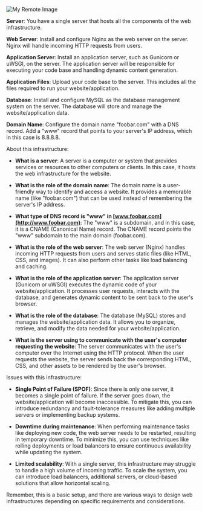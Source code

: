 ![My Remote Image](https://imgur.com/E0NGm5T)


**Server**: You have a single server that hosts all the components of the web infrastructure.

**Web Server**: Install and configure Nginx as the web server on the server. Nginx will handle incoming HTTP requests from users.

**Application Server**: Install an application server, such as Gunicorn or uWSGI, on the server. The application server will be responsible for executing your code base and handling dynamic content generation.

**Application Files**: Upload your code base to the server. This includes all the files required to run your website/application.

**Database**: Install and configure MySQL as the database management system on the server. The database will store and manage the website/application data.

**Domain Name**: Configure the domain name "foobar.com" with a DNS record. Add a "www" record that points to your server's IP address, which in this case is 8.8.8.8.

About this infrastructure:

-   **What is a server**: A server is a computer or system that provides services or resources to other computers or clients. In this case, it hosts the web infrastructure for the website.
    
-   **What is the role of the domain name**: The domain name is a user-friendly way to identify and access a website. It provides a memorable name (like "foobar.com") that can be used instead of remembering the server's IP address.
    
-   **What type of DNS record is "www" in [www.foobar.com](http://www.foobar.com)**: The "www" is a subdomain, and in this case, it is a CNAME (Canonical Name) record. The CNAME record points the "www" subdomain to the main domain (foobar.com).
    
-   **What is the role of the web server**: The web server (Nginx) handles incoming HTTP requests from users and serves static files (like HTML, CSS, and images). It can also perform other tasks like load balancing and caching.
    
-   **What is the role of the application server**: The application server (Gunicorn or uWSGI) executes the dynamic code of your website/application. It processes user requests, interacts with the database, and generates dynamic content to be sent back to the user's browser.
    
-   **What is the role of the database**: The database (MySQL) stores and manages the website/application data. It allows you to organize, retrieve, and modify the data needed for your website/application.
    
-   **What is the server using to communicate with the user's computer requesting the website**: The server communicates with the user's computer over the Internet using the HTTP protocol. When the user requests the website, the server sends back the corresponding HTML, CSS, and other assets to be rendered by the user's browser.
    

Issues with this infrastructure:

-   **Single Point of Failure (SPOF)**: Since there is only one server, it becomes a single point of failure. If the server goes down, the website/application will become inaccessible. To mitigate this, you can introduce redundancy and fault-tolerance measures like adding multiple servers or implementing backup systems.
    
-   **Downtime during maintenance**: When performing maintenance tasks like deploying new code, the web server needs to be restarted, resulting in temporary downtime. To minimize this, you can use techniques like rolling deployments or load balancers to ensure continuous availability while updating the system.
    
-   **Limited scalability**: With a single server, this infrastructure may struggle to handle a high volume of incoming traffic. To scale the system, you can introduce load balancers, additional servers, or cloud-based solutions that allow horizontal scaling.
    

Remember, this is a basic setup, and there are various ways to design web infrastructures depending on specific requirements and considerations.
